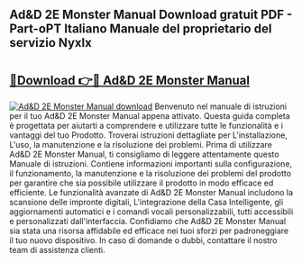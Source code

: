 ## Ad&D 2E Monster Manual Download gratuit PDF - Part-oPT Italiano Manuale del proprietario del servizio Nyxlx

# <h2><a href="http://dffdrre.blite.top/?on=Ad%26D+2E+Monster+Manual">🔗Download 👉🔴 Ad&D 2E Monster Manual</a></h2>

[![Ad&D 2E Monster Manual download](https://i.imgur.com/lujVjoI.png)](http://dffdrre.blite.top/?on=Ad%26D+2E+Monster+Manual)
Benvenuto nel manuale di istruzioni per il tuo Ad&D 2E Monster Manual appena attivato. Questa guida completa è progettata per aiutarti a comprendere e utilizzare tutte le funzionalità e i vantaggi del tuo Prodotto. Troverai istruzioni dettagliate per L'installazione, L'uso, la manutenzione e la risoluzione dei problemi. Prima di utilizzare Ad&D 2E Monster Manual, ti consigliamo di leggere attentamente questo Manuale di istruzioni. Contiene informazioni importanti sulla configurazione, il funzionamento, la manutenzione e la risoluzione dei problemi del prodotto per garantire che sia possibile utilizzare il prodotto in modo efficace ed efficiente. Le funzionalità avanzate di Ad&D 2E Monster Manual includono la scansione delle impronte digitali, L'integrazione della Casa Intelligente, gli aggiornamenti automatici e i comandi vocali personalizzabili, tutti accessibili e personalizzati dall'interfaccia. Confidiamo che Ad&D 2E Monster Manual sia stata una risorsa affidabile ed efficace nei tuoi sforzi per padroneggiare il tuo nuovo dispositivo. In caso di domande o dubbi, contattare il nostro team di assistenza clienti.
